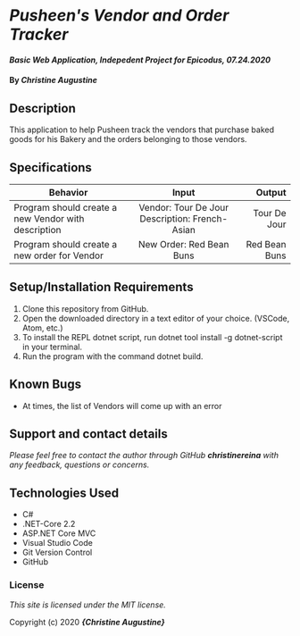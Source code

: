 # _Pusheen's Vendor and Order Tracker_

#### _Basic Web Application, Indepedent Project for Epicodus, 07.24.2020_

#### By _**Christine Augustine**_


## Description

This application to help Pusheen track the vendors that purchase baked goods for his Bakery and the orders belonging to those vendors.

## Specifications

| Behavior   |   Input   |  Output | 
|----------|:-------------:|------:|
|  Program should create a new Vendor with description | Vendor: Tour De Jour  Description: French-Asian |  Tour De Jour
|  Program should create a new order for Vendor  |  New Order: Red Bean Buns |  Red Bean Buns

## Setup/Installation Requirements

1. Clone this repository from GitHub.
2. Open the downloaded directory in a text editor of your choice. (VSCode, Atom, etc.)
3. To install the REPL dotnet script, run dotnet tool install -g dotnet-script in your terminal.
4. Run the program with the command dotnet build.

## Known Bugs

* At times, the list of Vendors will come up with an error 

## Support and contact details

_Please feel free to contact the author through GitHub **christinereina** with any feedback, questions or concerns._


## Technologies Used

* C# 
* .NET-Core 2.2
* ASP.NET Core MVC
* Visual Studio Code
* Git Version Control 
* GitHub


### License

*This site is licensed under the MIT license.*

Copyright (c) 2020 **_{Christine Augustine}_**
